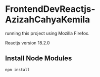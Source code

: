 # FrontendDevReactjs-AzizahCahyaKemila
running this project using Mozilla Firefox.

Reactjs version 18.2.0

## Install Node Modules
```bash
npm install
```
